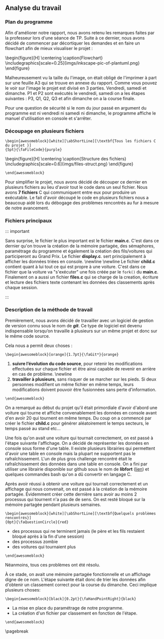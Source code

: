 Analyse du travail
------------------

### Plan du programme 

Afin d'améliorer notre rapport, nous avons retenu les remarques faites par la professeur lors d'une séance de TP. 
Suite à ce dernier, nous avons décidé de commencer par décortiquer les demandes et en faire un flowchart afin 
de mieux visualiser le projet : 

\begin{figure}[H]
\centering
\caption{Flowchart}
\includegraphics[scale=0.25]{imgs/inkscape-pic-of-plantuml.png}
\end{figure}

Malheureusement vu la taille du l'image, on était obligé de l'imprimer à part sur une feuille A3 qui se trouve en annexe 
du rapport. Comme vous pouvez le voir sur l'image le projet est divisé en 3 parties. Vendredi, samedi et dimanche. 
P1 et P2 sont exécutés le vendredi, samedi on a les étapes suivantes : P3, Q1, Q2, Q3 et afin dimanche on a la course finale.

Pour une question de sécurité si le nom du jour passé en argument du programme est ni vendredi ni samedi ni dimanche, 
le programme affiche le manuel d'utilisation en console et s'arrêter. 
 
### Découpage en plusieurs fichiers 

```{=latex}
\begin{awesomeblock}[white][\abShortLine][\textbf{Tous les fichiers C du projet }] 
{5pt}{\faFileCode}{purple}
```

\begin{figure}[H]
\centering
\caption{Structure des fichiers}
\includegraphics[scale=0.6]{imgs/files-struct.png}
\end{figure}

```{=latex}
\end{awesomeblock}
```

Pour simplifier le projet, nous avons décidé de découper ce dernier en plusieurs fichiers au lieu d'avoir tout le code dans un 
seul fichier. Nous avons **7 fichiers** C qui communiquent entre eux pour produire un exécutable. Le fait d'avoir découpé le 
code en plusieurs fichiers nous a beaucoup aidé lors du débogage des problèmes rencontrés au fur à mesure de notre avancement.

### Fichiers principaux 

::: important

Sans surprise, le fichier le plus important est le fichier **main.c**. C'est dans ce dernier qu'on trouve la création 
de la mémoire partagée, des sémaphores, paramétrage du programme et également la création des fils/voitures qui participeront 
au Grand Prix. Le fichier **display.c**. sert principalement à afficher les données triées en console. 
\newline \newline 
Le fichier **child.c** contient quant à lui tout ce qui est propre à une voiture. C'est dans ce fichier que la voiture va "s'exécuter" 
une fois créée par le `fork()` du **main.c**. Finalement on a aussi un fichier **files.c** qui se charge de la creation, écriture 
et lecture des fichiers texte contenant les données des classements après chaque session. 

:::
 
### Description de la méthode de travail 

Premièrement, nous avons décidé de travailler avec un logiciel de gestion de version connu sous le nom de 
**_git_**. Ce type de logiciel est devenu indispensable lorsqu’on travaille à plusieurs sur un même projet et donc sur 
le même code source. 

Cela nous a permit deux choses : 

```{=latex}
\begin{awesomeblock}[orange]{1.7pt}{\faGit*}{orange} 
```

 1. **suivre l’évolution du code source**, pour retenir les modifications effectuées sur chaque fichier et être 
   ainsi capable de revenir en arrière en cas de problème. 
\newline 
 2. **travailler à plusieurs**, sans risquer de se marcher sur les pieds. Si deux personnes modifient un même fichier en même 
   temps, leurs modifications doivent pouvoir être fusionnées sans perte d’information.
   
```{=latex}
\end{awesomeblock}
```

On a remarqué au début du projet qu'il était primordiale d'avoir d'abord une voiture qui tourne et affiche convenablement les données 
en console avant d'en avoir 20 qui tournent en même temps. Du coup on a commencé par créer le fichier **child.c** pour 
générer aléatoirement le temps secteurs, le temps passé au stand etc...

Une fois qu'on avait une voiture qui tournait correctement, on est passé à l'étape suivante l'affichage. On a décidé de 
représenter les données en console sous forme d'une table. Il existe plusieurs librairies qui permettent d'avoir une 
table en console mais la plupart ne supportent pas le rafraîchissement. L'un de plus gros challenge rencontré était le rafraîchissement 
des données dans une table en console. On a fini par utiliser une librairie disponible sur github sous le nom 
de **libfort** ([lien](https://github.com/seleznevae/libfort "github de libfort")) et quelques commandes bash qu'on a dû convertir 
en langage C.

Après avoir réussi à obtenir une voiture qui tournait correctement et un affichage qui nous convenait, on est passé 
à la création de la mémoire partagée. Évidemment créer cette dernière sans avoir au moins 2 processus qui tournent n'a pas de 
de sens. On est resté bloqué sur la mémoire partagée pendant plusieurs semaines. 

```{=latex}
\begin{awesomeblock}[white][\abShortLine][\textbf{Quelquels problèmes rencontrés}]
{0pt}{\faQuestionCircle}{red} 
```

* des processus qui ne terminent jamais (le père et les fils restaient bloqué après à la fin d'une session)
* des processus zombie
* des voitures qui tournaient plus

```{=latex}
\end{awesomeblock}
``` 

Néanmoins, tous ces problèmes ont été résolu. 

À ce stade, on avait une mémoire partagée fonctionnelle et un affichage digne de ce nom. L'étape suivante était donc de trier 
les données afin d'obtenir un classement correct pour la course du dimanche. Ceci implique plusieurs choses: 

```{=latex}
\begin{awesomeblock}[black]{0.2pt}{\faHandPointRight}{black}  
```

* La mise en place du paramétrage de notre programme.
* La création d'un fichier par classement en fonction de l'étape.  

```{=latex}
\end{awesomeblock}
```

\pagebreak